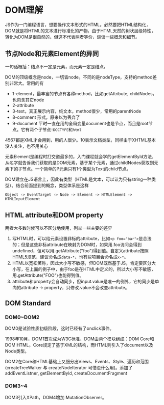 # DOM理解

JS作为一门编程语言，想要操作文本形式的HTML，必然要把HTML结构化，DOM就是将HTML的文本进行标准化的产物。由于HTML天然的树状层级特性，转化为DOM是很自然的，但这不代表两者等价，谈谈一些概念和细节。

## 节点Node和元素Element的异同

一句话概括：结点不一定是元素，而元素一定是结点。

DOM的顶级概念是node，一切皆node。不同的是nodeType，支持的method差别非常大。常用的有

* 1-element，最丰富的节点有各种method，比如getAttribute, childNodes，也包含其它node
* 2-attribute
* 3-text，真正展示内容，纯文本，method很少，常用的parentNode
* 8-comment 形式，原来以为丢弃了
* 9-document 平时一直在用的全局变量document也是节点，而且是root节点。它有两个子节点`!DOCTYPE`和`html`

4567都是XML才会用到，用的人很少。10表示文档类型，同样由于XHTML基本没人关注，也不用关心

元素Element是编程时打交道最多的，入门课程就会学的getElementById方法，从名字就告诉我们获取的是DOM元素，基于某个元素，通过childNodes获取到元素下的子节点。一个简单的P元素只有1个类型为Text的child节点。

DOM建立在JS语言上，因此有类型（HTML是文本，可以认为只有string一种类型）。结合前面提到的概念，类型体系是这样

```
Object -> EventTarget -> Node -> Element -> HTMLElement -> HTMLInputElement
```

## HTML attribute和DOM property

两者大多数时候可以不区分地使用，列举一些主要的差异

1. 写HTML时，可以给元素设置非标的attribute，比如`<p foo="bar">`是合法的；但是这些非标attribute在映射为DOM时，如果用.foo访问会得到undefined，但可以用.getAttribute("foo")得到值。自定义attribute按照HTML5规范，建议命名成`data-*`，也有些项目会命名成`x-*`。
1. HTML以宽松著称，因此大小写不敏感，但DOM既然基于JS，肯定要区分大小写，在上面的例子中，由于foo是在HTML中定义的，所以大小写不敏感，用.getAttribute("FOO")也能得到值。
1. attribute和property会自动同步，但input.value是唯一的例外，它的同步是单向的attribute -> property，只修改.value不会改变attribute。

## DOM Standard

### DOM0~DOM2

DOM0是试验性质初级阶段，这时已经有了onclick事件。

1998年10月，DOM1首次成为W3C标准，DOM由两个模块组成：DOM Core和DOM HTML。Core规定了基于XML的结构，而HTML则引入了document以及Node类型。

DOM2在Core和HTML基础上又细分出Views、Events、Style、遍历和范围(createTreeWalker 与 createNodeIterator 可惜没什么用)。添加了addEventListner, getElementById, createDocumentFragment

### DOM3~4

DOM3引入XPath，DOM4增加 MutationObserver。

